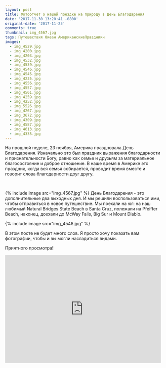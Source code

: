 ```yaml
---
layout: post
title: Фотоотчет о нашей поездке на природу в День Благодарения
date: '2017-11-30 13:20:41 -0800'
original-date: '2017-11-25'
comments: true
thumbnail: img_4567.jpg
tags: Путешествия Океан АмериканскиеПраздники
images:
  - img_4529.jpg
  - img_4200.jpg
  - img_4203.jpg
  - img_4532.jpg
  - img_4539.jpg
  - img_4546.jpg
  - img_4545.jpg
  - img_4235.jpg
  - img_4556.jpg
  - img_4557.jpg
  - img_4561.jpg
  - img_4259.jpg
  - img_4252.jpg
  - img_5526.jpg
  - img_4267.jpg
  - img_3672.jpg
  - img_4309.jpg
  - img_4587.jpg
  - img_4613.jpg
  - img_4335.jpg
---
```


На прошлой неделе, 23 ноября, Америка праздновала День Благодарения. Изначально это был праздник выражения благодарности и признательности Богу, равно как семье и друзьям за материальное благосостояние и доброе отношение.
В наше время в Америке это праздник, когда вся семья собирается, проводит время вместе и говорит слова благодарности друг другу.
<!--separate--> 
{% include image src="img_4567.jpg" %}
День Благодарения - это дополнительные два выходных дня. И мы решили воспользоваться ими, чтобы отправиться в новое путешествие. Мы поехали на юг: на наш любимый Natural Bridges State Beach в Santa Cruz, полежали на Pfeiffer Beach, наконец, доехали до McWay Falls, Big Sur и Mount Diablo.

{% include image src="img_4548.jpg" %}

В этом посте не будет много слов. Я просто хочу показать вам фотографии, чтобы и вы могли насладиться видами.

Приятного просмотра!

<iframe width="100%" height="350" src="https://www.youtube.com/embed/jTxSlmdMhYI?rel=0&amp;showinfo=0" frameborder="0" gesture="media" allow="encrypted-media" allowfullscreen></iframe>